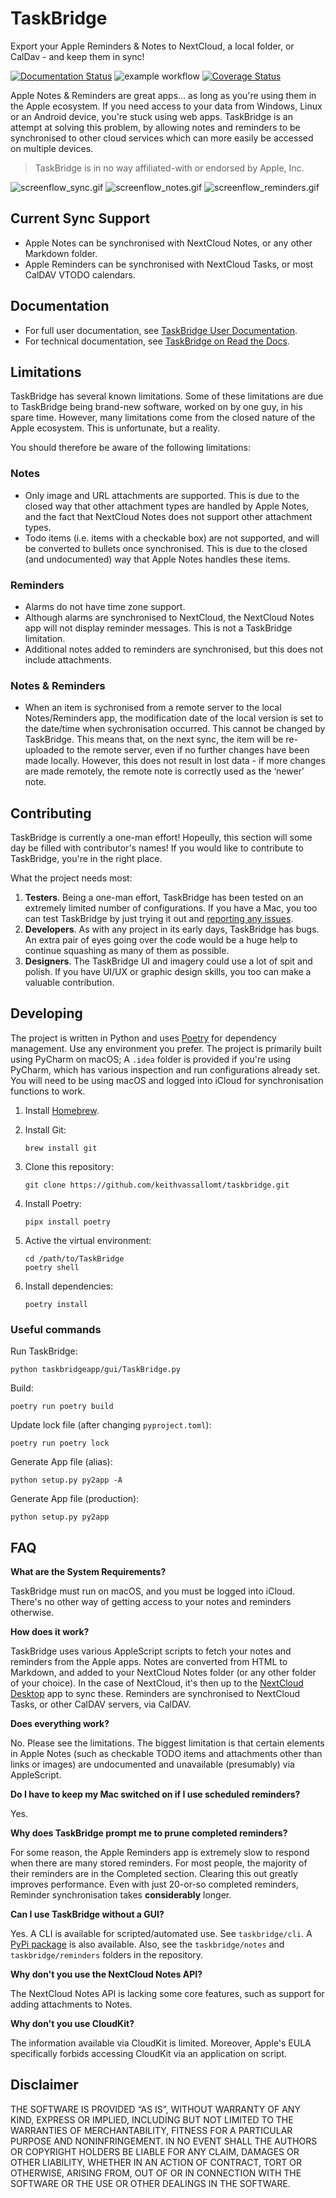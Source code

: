 # TaskBridge

Export your Apple Reminders & Notes to NextCloud, a local folder, or CalDav - and keep them in sync!

[![Documentation Status](https://readthedocs.org/projects/taskbridge/badge/?version=latest)](https://taskbridge.readthedocs.io/en/latest/?badge=latest) ![example workflow](https://github.com/keithvassallomt/taskbridge/actions/workflows/python-app.yml/badge.svg) [![Coverage Status](https://coveralls.io/repos/github/keithvassallomt/taskbridge/badge.svg)](https://coveralls.io/github/keithvassallo/taskbridge)

Apple Notes & Reminders are great apps... as long as you're using them in the Apple ecosystem. If you need access to your 
data from Windows, Linux or an Android device, you're stuck using web apps. TaskBridge is an attempt at solving this
problem, by allowing notes and reminders to be synchronised to other cloud services which can more easily be accessed on 
multiple devices. 

> TaskBridge is in no way affiliated-with or endorsed by Apple, Inc.


![screenflow_sync.gif](https://github.com/keithvassallomt/taskbridge/raw/main/docs/screenflow_sync.gif)  ![screenflow_notes.gif](https://github.com/keithvassallomt/taskbridge/raw/main/docs/screenflow_notes.gif)  ![screenflow_reminders.gif](https://github.com/keithvassallomt/taskbridge/raw/main/docs/screenflow_reminders.gif)

## Current Sync Support

- Apple Notes can be synchronised with NextCloud Notes, or any other Markdown folder.
- Apple Reminders can be synchronised with NextCloud Tasks, or most CalDAV VTODO calendars.

## Documentation

- For full user documentation, see [TaskBridge User Documentation](https://docs.taskbridge.app).
- For technical documentation, see [TaskBridge on Read the Docs](https://taskbridge.readthedocs.io).

## Limitations
TaskBridge has several known limitations. Some of these limitations are due to TaskBridge being brand-new software, 
worked on by one guy, in his spare time. However, many limitations come from the closed nature of the Apple ecosystem. 
This is unfortunate, but a reality.

You should therefore be aware of the following limitations:

### Notes
- Only image and URL attachments are supported. This is due to the closed way that other attachment types are handled by Apple Notes, and the fact that NextCloud Notes does not support other attachment types.
- Todo items (i.e. items with a checkable box) are not supported, and will be converted to bullets once synchronised. This is due to the closed (and undocumented) way that Apple Notes handles these items.

### Reminders
- Alarms do not have time zone support.
- Although alarms are synchronised to NextCloud, the NextCloud Notes app will not display reminder messages. This is not a TaskBridge limitation.
- Additional notes added to reminders are synchronised, but this does not include attachments.

### Notes & Reminders
- When an item is sychronised from a remote server to the local Notes/Reminders app, the modification date of the local version is set to the date/time when sychronisation occurred. This cannot be changed by TaskBridge. This means that, on the next sync, the item will be re-uploaded to the remote server, even if no further changes have been made locally. However, this does not result in lost data - if more changes are made remotely, the remote note is correctly used as the ‘newer’ note.

## Contributing

TaskBridge is currently a one-man effort! Hopeully, this section will some day be filled with contributor's names! If you 
would like to contribute to TaskBridge, you're in the right place. 

What the project needs most:

1. **Testers**. Being a one-man effort, TaskBridge has been tested on an extremely limited number of configurations. If you
have a Mac, you too can test TaskBridge by just trying it out and [reporting any issues](https://github.com/keithvassallo/taskbridge/issues).
2. **Developers**. As with any project in its early days, TaskBridge has bugs. An extra pair of eyes going over the code 
would be a huge help to continue squashing as many of them as possible. 
3. **Designers**. The TaskBridge UI and imagery could use a lot of spit and polish. If you have UI/UX or graphic design skills,
you too can make a valuable contribution.

## Developing
The project is written in Python and uses [Poetry](https://python-poetry.org) for dependency management.
Use any environment you prefer. The project is primarily built using PyCharm on macOS; A `.idea` folder is provided 
if you're using PyCharm, which has various inspection and run configurations already set. You will need to be using macOS 
and logged into iCloud for synchronisation functions to work.

1.  Install [Homebrew](https://brew.sh/).

2. Install Git:

       brew install git

3. Clone this repository:

       git clone https://github.com/keithvassallomt/taskbridge.git

4. Install Poetry:

       pipx install poetry

5. Active the virtual environment:

       cd /path/to/TaskBridge
       poetry shell

6. Install dependencies:

       poetry install

### Useful commands

Run TaskBridge: 

    python taskbridgeapp/gui/TaskBridge.py

Build:

    poetry run poetry build

Update lock file (after changing `pyproject.toml`):

    poetry run poetry lock

Generate App file (alias):

    python setup.py py2app -A

Generate App file (production):

    python setup.py py2app

## FAQ

**What are the System Requirements?**

TaskBridge must run on macOS, and you must be logged into iCloud. There's no other way of getting access to your notes and 
reminders otherwise.

**How does it work?**

TaskBridge uses various AppleScript scripts to fetch your notes and reminders from the Apple apps. Notes are converted 
from HTML to Markdown, and added to your NextCloud Notes folder (or any other folder of your choice). In the case of NextCloud, 
it's then up to the [NextCloud Desktop](https://nextcloud.com/install/) app to sync these. Reminders are synchronised to NextCloud 
Tasks, or other CalDAV servers, via CalDAV.

**Does everything work?**

No. Please see the limitations. The biggest limitation is that certain elements in Apple Notes (such as checkable TODO 
items and attachments other than links or images) are undocumented and unavailable (presumably) via AppleScript.

**Do I have to keep my Mac switched on if I use scheduled reminders?**

Yes.

**Why does TaskBridge prompt me to prune completed reminders?**

For some reason, the Apple Reminders app is extremely slow to respond when there are many stored reminders. For most people, 
the majority of their reminders are in the Completed section. Clearing this out greatly improves performance. Even with just 20-or-so 
completed reminders, Reminder synchronisation takes **considerably** longer.

**Can I use TaskBridge without a GUI?**

Yes. A CLI is available for scripted/automated use. See `taskbridge/cli`.
 A [PyPi package](https://pypi.org/project/TaskBridgeApp/) is also available. Also, see the `taskbridge/notes` 
and `taskbridge/reminders` folders in the repository.

**Why don't you use the NextCloud Notes API?**

The NextCloud Notes API is lacking some core features, such as support for adding attachments to Notes.

**Why don't you use CloudKit?**

The information available via CloudKit is limited. Moreover, Apple's EULA specifically forbids accessing CloudKit via an 
application on script.


## Disclaimer

THE SOFTWARE IS PROVIDED “AS IS”, WITHOUT WARRANTY OF ANY KIND, EXPRESS OR IMPLIED, INCLUDING BUT NOT LIMITED TO THE WARRANTIES OF MERCHANTABILITY, FITNESS FOR A PARTICULAR PURPOSE AND NONINFRINGEMENT. IN NO EVENT SHALL THE AUTHORS OR COPYRIGHT HOLDERS BE LIABLE FOR ANY CLAIM, DAMAGES OR OTHER LIABILITY, WHETHER IN AN ACTION OF CONTRACT, TORT OR OTHERWISE, ARISING FROM, OUT OF OR IN CONNECTION WITH THE SOFTWARE OR THE USE OR OTHER DEALINGS IN THE SOFTWARE.

 